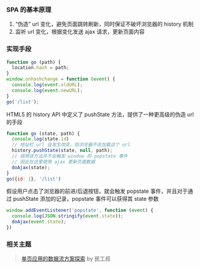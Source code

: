 ### SPA 的基本原理
1. “伪造” url 变化，避免页面跳转刷新，同时保证不破坏浏览器的 history 机制
2. 监听 url 变化，根据变化发送 ajax 请求，更新页面内容

### 实现手段

```js
function go (path) {
  location.hash = path;
}
window.onhashchange = function (event) {
  console.log(event.oldURL);
  console.log(event.newURL);
}
go('/list');
```

HTML5 的 history API 中定义了 pushState 方法，提供了一种更高级的伪造 url 的手段

```js
function go (state, path) {
  console.log(state.id)
  // 地址栏 url 会发生改变，但浏览器不会加载这个 url
  history.pushState(state, null, path);
  // 调用该方法并不会触发 window 的 popstate 事件
  // 因此在这里使用 ajax 更新页面数据
  doAjax(state);
}
go({id: 1}, '/list')
```

假设用户点击了浏览器的前进/后退按钮，就会触发 popstate 事件，并且对于通过 pushState 添加的记录，popstate 事件可以获得其 state 参数

```js
window.addEventListener('popstate', function (event) {
  console.log(JSON.stringify(event.state));
  doAjax(event.state);
})
```

### 相关主题

> [单页应用的数据流方案探索](https://zhuanlan.zhihu.com/p/26426054) by 民工叔
